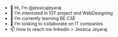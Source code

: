 - 👋 Hi, I’m @jessicajeyaraj
- 👀 I’m interested in IOT project and WebDesigning
- 🌱 I’m currently learning BE CSE
- 💞️ I’m looking to collaborate on IT companies
- 📫 How to reach me linkedIn > Jessica Jeyaraj


<!---
jessicajeyaraj/jessicajeyaraj is a ✨ special ✨ repository because its `README.md` (this file) appears on your GitHub profile.
You can click the Preview link to take a look at your changes.
--->
